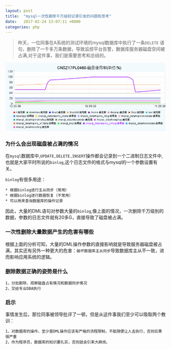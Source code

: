 ```yaml
---
layout: post
title:  "mysql一次性删除千万级别记录引发的问题和思考"
date:	2017-02-24 13:07:11 +0800
categories: php
---
```



> 昨天，一位同事在A系统的测试环境的mysql数据库中执行了一条`DELETE` 语句，删除了一千多万条数据，导致监控平台告警，数据库服务器磁盘空间被占满,对于这件事，我们是需要思考和总结的。

 ![](/image/mysqlDelete.PNG)

### 为什么会出现磁盘被占满的情况
	
 在`mysql`数据库中,`UPDATE,DELETE,INSERT`操作都会记录到一个二进制日志文件中,也就是大家平时所说的`binlog`,这个日志文件的格式与mysql的一个参数设置有关。

 `binlog`有很多用途：

	* 根据binlog进行主从同步（常用）
	* 根据binlog进行数据恢复（不常用）
	* 可以用来查询数据库的操作记录

 因此，大量的DML语句对参数大量的`binlog`,像上面的情况，一次删除千万级别的数据，参数的日志文件就有20多G，直接导致了磁盘被占满。
 
### 一次性删除大量数据产生的危害有哪些

 根据上面的分析可知，大量的DML操作参数的直接影响就是导致服务器磁盘被占满，其实还有另外一种更大的危害：`破坏数据库主从同步`导致数据库主从不一致，进而影响应用系统的逻辑。

### 删除数据正确的姿势是什么

	1，分批删除，观察磁盘占有情况和数据同步情况
	2，交给专业DBA执行

### 启示

 事情发生后，那位同事被领导批评了一顿，但是从这件事我们至少可以吸取两个教训：
	
	1，对数据库的操作，至少是DML操作应该有严格的流程限制，不能随便让人去执行，否则后果很严重
	2，作为程序员，数据库的知识要扎实，否则就会引来大麻烦。
